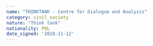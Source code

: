 ```yaml
---
name: "THINKTANK - Centre for Dialogue and Analysis"
category: civil_society
nature: "Think tank"
nationality: POL
date_signed: '2018-11-12'
---
```

    